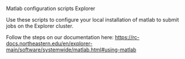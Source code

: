 Matlab configuration scripts Explorer

Use these scripts to configure your local installation of matlab to submit jobs on the Explorer cluster.

Follow the steps on our documentation here: https://rc-docs.northeastern.edu/en/explorer-main/software/systemwide/matlab.html#using-matlab
